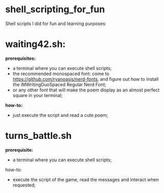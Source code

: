 # shell_scripting_for_fun
Shell scripts I did for fun and learning purposes:

# waiting42.sh:

**prerequisites:** 
- a terminal where you can execute shell scripts;
-  the recommended monospaced font: come to https://github.com/ryanoasis/nerd-fonts, and figure out how to install the iMWritingDuoSpaced Regular Nerd Font;
- or any other font that will make the poem display as an almost perfect square in your terminal;

**how-to:**
 - just execute the script and read a cute poem;

# turns_battle.sh

**prerequisite:**
- a terminal where you can execute shell scripts;

how-to:
- execute the script of the game, read the messages and interact when requested;
